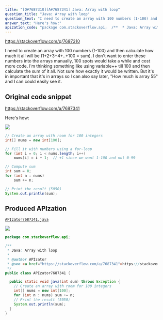 ```yaml
---
title: "[Q#7687310][A#7687341] Java: Array with loop"
question_title: "Java: Array with loop"
question_text: "I need to create an array with 100 numbers (1-100) and then calculate how much it all will be (1+2+3+4+..+100 = sum). I don't want to enter these numbers into the arrays manually, 100 spots would take a while and cost more code. I'm thinking something like using variable++ till 100 and then calculate the sum of it all. Not sure how exactly it would be written.  But it's in important that it's in arrays so I can also say later, \"How much is array 55\" and I can could easily see it."
answer_text: "Here's how:"
apization_code: "package com.stackoverflow.api;  /**  * Java: Array with loop  *  * @author APIzator  * @see <a href=\"https://stackoverflow.com/a/7687341\">https://stackoverflow.com/a/7687341</a>  */ public class APIzator7687341 {    public static void java(int sum) throws Exception {     // Create an array with room for 100 integers     int[] nums = new int[100];     for (int n : nums) sum += n;     // Print the result (5050)     System.out.println(sum);   } }"
---
```


https://stackoverflow.com/q/7687310

I need to create an array with 100 numbers (1-100) and then calculate how much it all will be (1+2+3+4+..+100 = sum).
I don&#x27;t want to enter these numbers into the arrays manually, 100 spots would take a while and cost more code.
I&#x27;m thinking something like using variable++ till 100 and then calculate the sum of it all. Not sure how exactly it would be written. 
But it&#x27;s in important that it&#x27;s in arrays so I can also say later, &quot;How much is array 55&quot; and I can could easily see it.



## Original code snippet

https://stackoverflow.com/a/7687341

Here&#x27;s how:

<div class="code-logo"><img src="/stackoverflow.png" /></div>

```java
// Create an array with room for 100 integers
int[] nums = new int[100];

// Fill it with numbers using a for-loop
for (int i = 0; i < nums.length; i++)
    nums[i] = i + 1;  // +1 since we want 1-100 and not 0-99

// Compute sum
int sum = 0;
for (int n : nums)
    sum += n;

// Print the result (5050)
System.out.println(sum);
```

## Produced APIzation

[`APIzator7687341.java`](https://github.com/pasqualesalza/apization-temp-data/raw/master/search/APIzator7687341.java)

<div class="code-logo"><img src="/apizator.png" /></div>

```java
package com.stackoverflow.api;

/**
 * Java: Array with loop
 *
 * @author APIzator
 * @see <a href="https://stackoverflow.com/a/7687341">https://stackoverflow.com/a/7687341</a>
 */
public class APIzator7687341 {

  public static void java(int sum) throws Exception {
    // Create an array with room for 100 integers
    int[] nums = new int[100];
    for (int n : nums) sum += n;
    // Print the result (5050)
    System.out.println(sum);
  }
}

```